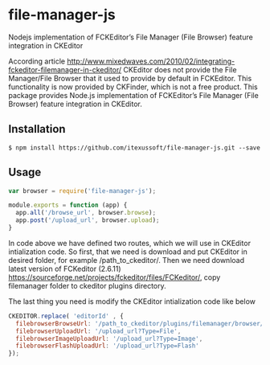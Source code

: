 # file-manager-js
Nodejs implementation of FCKEditor’s File Manager (File Browser) feature integration in CKEditor

According article http://www.mixedwaves.com/2010/02/integrating-fckeditor-filemanager-in-ckeditor/ CKEditor does not provide the File Manager/File Browser that it used to provide by default in FCKEditor. This functionality is now provided by CKFinder, which is not a free product. 
This package provides Node.js implementation of FCKEditor’s File Manager (File Browser) feature integration in CKEditor.

## Installation

```
$ npm install https://github.com/itexussoft/file-manager-js.git --save
```

## Usage

```javascript
var browser = require('file-manager-js');

module.exports = function (app) {
  app.all('/browse_url', browser.browse);
  app.post('/upload_url', browser.upload);
}
```

In code above we have defined two routes, which we will use in CKEditor intialization code.
So first, that we need is download and put CKEditor in desired folder, for example /path_to_ckeditor/.
Then we need download latest version of FCKeditor (2.6.11) https://sourceforge.net/projects/fckeditor/files/FCKeditor/, copy filemanager folder to ckeditor plugins directory. 

The last thing you need is modify the CKEditor intialization code like below

```javascript
CKEDITOR.replace( 'editorId' , {
  filebrowserBrowseUrl: '/path_to_ckeditor/plugins/filemanager/browser/default/browser.html?Connector=/browse_url',
  filebrowserUploadUrl: '/upload_url?Type=File',
  filebrowserImageUploadUrl: '/upload_url?Type=Image',
  filebrowserFlashUploadUrl: '/upload_url?Type=Flash'
});
```
